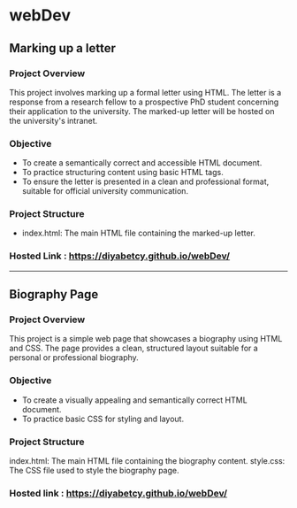 # webDev

## Marking up a letter

### Project Overview
This project involves marking up a formal letter using HTML. The letter is a response from a research fellow to a prospective PhD student concerning their application to the university. The marked-up letter will be hosted on the university's intranet.

### Objective
- To create a semantically correct and accessible HTML document.
- To practice structuring content using basic HTML tags.
- To ensure the letter is presented in a clean and professional format, suitable for official university communication.

### Project Structure
- index.html: The main HTML file containing the marked-up letter.

### Hosted Link : https://diyabetcy.github.io/webDev/

_______________________________________________________________________________________________________________________________________________________________________________________________________________________

## Biography Page

### Project Overview
This project is a simple web page that showcases a biography using HTML and CSS. The page provides a clean, structured layout suitable for a personal or professional biography.

### Objective
- To create a visually appealing and semantically correct HTML document.
- To practice basic CSS for styling and layout.

### Project Structure
index.html: The main HTML file containing the biography content.
style.css: The CSS file used to style the biography page.

### Hosted link : https://diyabetcy.github.io/webDev/
